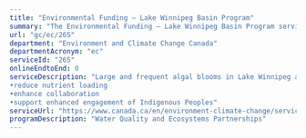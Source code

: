 ```yaml
---
title: "Environmental Funding – Lake Winnipeg Basin Program"
summary: "The Environmental Funding – Lake Winnipeg Basin Program service from Environment and Climate Change Canada is not available end-to-end online, according to the GC Service Inventory."
url: "gc/ec/265"
department: "Environment and Climate Change Canada"
departmentAcronym: "ec"
serviceId: "265"
onlineEndtoEnd: 0
serviceDescription: "Large and frequent algal blooms in Lake Winnipeg are the result of high nutrient levels from international and domestic transboundary sources such as agriculture, industry, municipal wastewater and surface run-off.  In order to improve the ecological health of the lake and its basin, we fund projects that:
•reduce nutrient loading
•enhance collaboration
•support enhanced engagement of Indigenous Peoples"
serviceUrl: "https://www.canada.ca/en/environment-climate-change/services/water-overview/comprehensive-approach-clean/lake-winnipeg.html"
programDescription: "Water Quality and Ecosystems Partnerships"
---
```

